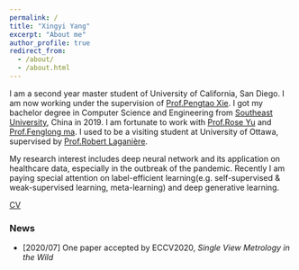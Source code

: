 ```yaml
---
permalink: /
title: "Xingyi Yang"
excerpt: "About me"
author_profile: true
redirect_from: 
  - /about/
  - /about.html
---
```


I am a second year master student of University of California, San Diego. I am now working under the supervision of [Prof.Pengtao Xie](https://pengtaoxie.github.io/). I got my bachelor degree in Computer Science and Engineering from [Southeast University](https://www.seu.edu.cn/english/), China in 2019. I am fortunate to work with [Prof.Rose Yu](http://roseyu.com/) and [Prof.Fenglong ma](http://personal.psu.edu/ffm5105/). I used to be a visiting student at University of Ottawa, supervised by [Prof.Robert Laganière](http://www.site.uottawa.ca/~laganier/).

My research interest includes deep neural network and its application on healthcare data, especially in the outbreak of the pandemic. Recently I am paying special attention on label-efficient learning(e.g. self-supervised & weak-supervised learning, meta-learning) and deep generative learning.

[CV](http://adamdad.github.io/files/Resume_Xingyi_Yang_20200814.pdf)

### News
- [2020/07] One paper accepted by ECCV2020, *Single View Metrology in the Wild*